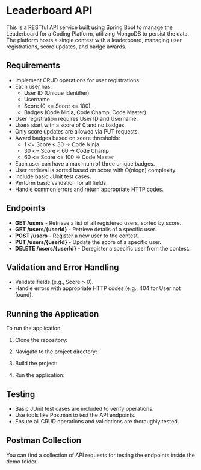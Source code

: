 # Leaderboard API

This is a RESTful API service built using Spring Boot to manage the Leaderboard for a Coding Platform, utilizing MongoDB to persist the data. The platform hosts a single contest with a leaderboard, managing user registrations, score updates, and badge awards.

## Requirements

- Implement CRUD operations for user registrations.
- Each user has:
  - User ID (Unique Identifier)
  - Username
  - Score (0 <= Score <= 100)
  - Badges (Code Ninja, Code Champ, Code Master)
- User registration requires User ID and Username.
- Users start with a score of 0 and no badges.
- Only score updates are allowed via PUT requests.
- Award badges based on score thresholds:
  - 1 <= Score < 30 -> Code Ninja
  - 30 <= Score < 60 -> Code Champ
  - 60 <= Score <= 100 -> Code Master
- Each user can have a maximum of three unique badges.
- User retrieval is sorted based on score with O(nlogn) complexity.
- Include basic JUnit test cases.
- Perform basic validation for all fields.
- Handle common errors and return appropriate HTTP codes.

## Endpoints

- **GET /users** - Retrieve a list of all registered users, sorted by score.
- **GET /users/{userId}** - Retrieve details of a specific user.
- **POST /users** - Register a new user to the contest.
- **PUT /users/{userId}** - Update the score of a specific user.
- **DELETE /users/{userId}** - Deregister a specific user from the contest.

## Validation and Error Handling

- Validate fields (e.g., Score > 0).
- Handle errors with appropriate HTTP codes (e.g., 404 for User not found).

## Running the Application

To run the application:

1. Clone the repository: 
   
2. Navigate to the project directory: 
   
3. Build the project: 
 
4. Run the application: 
   

## Testing

- Basic JUnit test cases are included to verify operations.
- Use tools like Postman to test the API endpoints.
- Ensure all CRUD operations and validations are thoroughly tested.

## Postman Collection

You can find a collection of API requests for testing the endpoints inside the demo folder.
